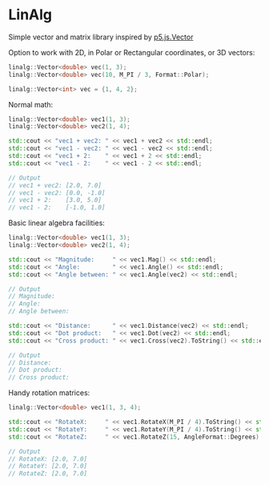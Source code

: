 # LinAlg

Simple vector and matrix library inspired by [p5.js.Vector](https://p5js.org/reference/#/p5.Vector)

Option to work with 2D, in Polar or Rectangular coordinates, or 3D vectors:

```cpp
linalg::Vector<double> vec(1, 3);
linalg::Vector<double> vec(10, M_PI / 3, Format::Polar);

linalg::Vector<int> vec = {1, 4, 2};
```

Normal math:
```cpp
linalg::Vector<double> vec1(1, 3);
linalg::Vector<double> vec2(1, 4);

std::cout << "vec1 + vec2: " << vec1 + vec2 << std::endl;
std::cout << "vec1 - vec2: " << vec1 - vec2 << std::endl;
std::cout << "vec1 + 2:    " << vec1 + 2 << std::endl;
std::cout << "vec1 - 2:    " << vec1 - 2 << std::endl;

// Output
// vec1 + vec2: [2.0, 7.0]
// vec1 - vec2: [0.0, -1.0]
// vec1 + 2:    [3.0, 5.0]
// vec1 - 2:    [-1.0, 1.0]
```

Basic linear algebra facilities:
```cpp
linalg::Vector<double> vec1(1, 3);
linalg::Vector<double> vec2(1, 4);

std::cout << "Magnitude:     " << vec1.Mag() << std::endl;
std::cout << "Angle:         " << vec1.Angle() << std::endl;
std::cout << "Angle between: " << vec1.Angle(vec2) << std::endl;

// Output
// Magnitude: 
// Angle: 
// Angle between:

std::cout << "Distance:      " << vec1.Distance(vec2) << std::endl;
std::cout << "Dot product:   " << vec1.Dot(vec2) << std::endl;
std::cout << "Cross product: " << vec1.Cross(vec2).ToString() << std::endl;

// Output
// Distance: 
// Dot product: 
// Cross product:
```

Handy rotation matrices:
```cpp
linalg::Vector<double> vec1(1, 3, 4);

std::cout << "RotateX:     " << vec1.RotateX(M_PI / 4).ToString() << std::endl;
std::cout << "RotateY:     " << vec1.RotateY(M_PI / 4).ToString() << std::endl;
std::cout << "RotateZ:     " << vec1.RotateZ(15, AngleFormat::Degrees).ToString() << std::endl;

// Output
// RotateX: [2.0, 7.0]
// RotateY: [2.0, 7.0]
// RotateZ: [2.0, 7.0]
```